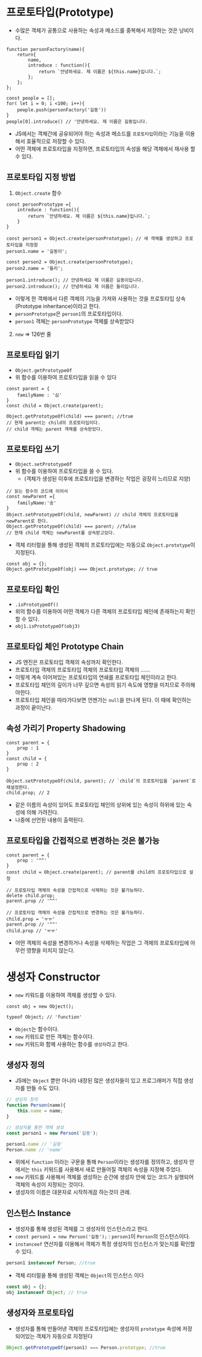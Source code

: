 # 프로토타입(Prototype)

- 수많은 객체가 공통으로 사용하는 속성과 메소드를 중복해서 저장하는 것은 낭비이다.

```
function personFactory(name){
    return{
        name,
        introduce : function(){
            return `안녕하세요. 제 이름은 ${this.name}입니다.`;
        };
    };
};

const people = [];
for( let i = 0; i <100; i++){
    people.push(personFactory('길동'))
}
people[0].introduce() // '안녕하세요. 제 이름은 길동입니다.
```

- JS에서는 객체간에 공유되어야 하는 속성과 메소드를 `프로토타입`이라는 기능을 이용해서 효율적으로 저장할 수 있다.
- 어떤 객체에 프로토타입을 지정하면, 프로토타입의 속성을 해당 객체에서 재사용 할 수 있다.

## 프로토타입 지정 방법

1. `Object.create` 함수

```
const personPrototype ={
    introduce : function(){
        return `안녕하세요. 제 이름은 ${this.name}입니다.`;
    }
}

const person1 = Object.create(personPrototype); // 새 객체를 생성하고 프로토타입을 지정함
person1.name = '길동이';

const person2 = Object.create(personPrototype);
person2.name = '둘리';

person1.introduce(); // 안녕하세요 제 이름은 길동이입니다.
person2.introduce(); // 안녕하세요 제 이름은 둘리입니다.
```

- 이렇게 한 객체에서 다른 객체의 기능을 가져와 사용하는 것을 프로토타입 상속(Prototype inheritance)이라고 한다.
- `personPrototype`은 `person1`의 프로토타입이다.
- `person1` 객체는 `personPrototype` 객체를 상속받았다

2. `new` => 126번 줄


## 프로토타입 읽기
- `Object.getPrototypeOf`
- 위 함수를 이용하여 프로토타입을 읽을 수 있다

```
const parent = {
    familyName : '심'
}
const child = Object.create(parent);

Object.getPrototypeOf(child) === parent; //true
// 현재 parent는 child의 프로토타입이다.
// child 객체는 parent 객체를 상속받았다.
```

## 프로토타입 쓰기

- `Object.setPrototypeOf`
- 위 함수를 이용하여 프로토타입을 쓸 수 있다.
    - (객체가 생성된 이후에 프로토타입을 변경하는 작업은 굉장히 느리므로 지양)

```
// 읽는 함수의 코드에 이어서
const newParent ={
    familyName:'송'
}
Object.setPrototypeOf(child, newParent) // child 객체의 프로토타입을 newParent로 한다.
Object.getPrototypeOf(child) === parent; //false
// 현재 child 객체는 newParent를 상속받고있다.
```

- 객체 리터럴을 통해 생성된 객체의 프로토타입에는 자동으로 `Object.prototype`이 지정된다.

```
const obj = {};
Object.getPrototypeOf(obj) === Object.prototype; // true
```

## 프로토타입 확인

- `.isPrototypeOf()`
- 위의 함수를 이용하여 어떤 객체가 다른 객체의 프로토타입 체인에 존재하는지 확인할 수 있다.
- `obj1.isPrototypeOf(obj3)`

## 프로토타입 체인 Prototype Chain

- JS 엔진은 프로토타입 객체의 속성까지 확인한다.
- 프로토타입 객체의 프로토타입 객체의 프로토타입 객체의 ......
- 이렇게 계속 이어져있는 프로토타입의 연쇄를 프로토타입 체인이라고 한다.
- 프로토타입 체인의 깊이가 너무 깊으면 속성의 읽기 속도에 영향을 미치므로 주의해야한다.
- 프로토타입 체인을 따라가다보면 언젠가는 `null`을 만나게 된다. 이 때에 확인하는 과정이 끝이난다.


## 속성 가리기 Property Shadowing

```
const parent = {
    prop : 1
}
const child = {
    prop : 2
}

Object.setPrototypeOf(child, parent); // `child`의 프로토타입을 `parent`로 재설정한다.
child.prop; // 2
```

- 같은 이름의 속성이 있어도 프로토타입 체인의 상위에 있는 속성이 하위에 있는 속성에 의해 가려진다.
- 나중에 선언된 내용이 출력된다.

## 프로토타입을 간접적으로 변경하는 것은 불가능

```
const parent = {
    prop : '^^'
}
const child = Object.create(parent); // parent를 child의 프로토타입으로 설정

// 프로토타입 객체의 속성을 간접적으로 삭제하는 것은 불가능하다.
delete child.prop;
parent.prop // '^^'

// 프로토타입 객체의 속성을 간접적으로 변경하는 것은 불가능하다.
child.prop = 'ㅠㅠ'
parent.prop // '^^'
child.prop // 'ㅠㅠ'
```

- 어떤 객체의 속성을 변경하거나 속성을 삭제하는 작업은 그 객체의 프로토타입에 아무런 영향을 미치지 않는다.


# 생성자 Constructor

- `new` 키워드를 이용하여 객체를 생성할 수 있다.

```
const obj = new Object();

typeof Object; // 'function'
```

- `Object`는 함수이다.
- `new` 키워드로 만든 객체는 함수이다.
- `new` 키워드와 함께 사용하는 함수를 `생성자`라고 한다.

## 생성자 정의

- JS에는 `Object` 뿐만 아니라 내장된 많은 생성자들이 있고 프로그래머가 직접 생성자를 만들 수도 있다.

```js
// 생성자 정의
function Person(name){
    this.name = name;
}

// 생성자를 통한 객체 생성
const person1 = new Person('길동');

person1.name // '길동'
Person.name // 'name'
```

- 위에서 `function` 이라는 구문을 통해 `Person`이라는 생성자를 정의하고, 생성자 안에서는 `this` 키워드를 사용해서 새로 만들어질 객체의 속성을 지정해 주었다.
- `new` 키워드를 사용해서 객체를 생성하는 순간에 생성자 안에 있는 코드가 실행되어 객체의 속성이 지정되는 것이다.
- 생성자의 이름은 대문자로 시작하게끔 하는것이 관례.

## 인스턴스 Instance

- 생성자를 통해 생성된 객체를 그 생성자의 인스턴스라고 한다.
- ` const person1 = new Person('길동'); ` : `person1`이 `Person`의 인스턴스이다.
- `instanceof` 연산자를 이용해서 객체가 특정 생성자의 인스턴스가 맞는지를 확인할 수 있다.

```js
person1 instanceof Person; //true
```

- 객체 리터럴을 통해 생성된 객체는 `Object`의 인스턴스 이다

```js
const obj = {};
obj instanceof Object; // true
```

## 생성자와 프로토타입

- 생성자를 통해 만들어낸 객체의 프로토타입에는  생성자의 `prototype` 속성에 저장되어있는 객체가 자동으로 지정된다

```js
Object.getPrototypeOf(person1) === Person.prototype; //true
```

